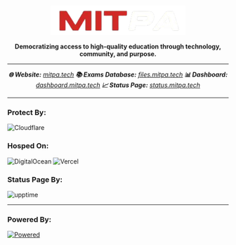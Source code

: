 <div align="center">
    <a href="https://mitpa.tech">
        <img src="https://raw.githubusercontent.com/MITPAcademy/.github/refs/heads/main/assets/logo.png" />
    </a>
    <p><strong>Democratizing access to high-quality education through technology, <br/> community, and purpose.</strong></p>
</div>

---

<div align="center">

*<b>🌐 Website:</b> <a href="https://mitpa.tech">mitpa.tech</a>*
*<b>📚 Exams Database:</b> <a href="https://files.mitpa.tech">files.mitpa.tech</a>*
*<b>📊 Dashboard:</b> <a href="https://dashboard.mitpa.tech">dashboard.mitpa.tech</a>*
*<b>📈 Status Page:</b> <a href="https://status.mitpa.tech">status.mitpa.tech</a>*
</div>

---

### Protect By:
![Cloudflare](https://upload.wikimedia.org/wikipedia/commons/thumb/4/4b/Cloudflare_Logo.svg/1200px-Cloudflare_Logo.svg.png)


### Hosped On:
![DigitalOcean](https://miro.medium.com/v2/resize:fit:1400/0*ZbP1CdNMA3wkF82b.png)
![Vercel](https://ml.globenewswire.com/Resource/Download/3a54c241-a668-4c94-9747-3d3da9da3bf2)

### Status Page By:
![upptime](https://raw.githubusercontent.com/upptime/upptime.js.org/master/static/img/logo.svg)

---

### Powered By:
[![Powered](https://skillicons.dev/icons?i=discordjs,react,express,github,githubactions,ts,js,docker)](https://github.com/MITPAcademy)

